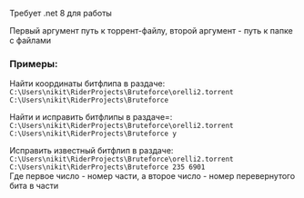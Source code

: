 Требует .net 8 для работы

Первый аргумент путь к торрент-файлу, второй аргумент - путь к папке с файлами

### Примеры:

Найти координаты битфлипа в раздаче:  
```C:\Users\nikit\RiderProjects\Bruteforce\orelli2.torrent C:\Users\nikit\RiderProjects\Bruteforce```  

Найти и исправить битфлипы в раздаче=:  
```C:\Users\nikit\RiderProjects\Bruteforce\orelli2.torrent C:\Users\nikit\RiderProjects\Bruteforce y```

Исправить известный битфлип в раздаче:
```C:\Users\nikit\RiderProjects\Bruteforce\orelli2.torrent C:\Users\nikit\RiderProjects\Bruteforce 235 6901```  
Где первое число - номер части, а второе число - номер перевернутого бита в части
